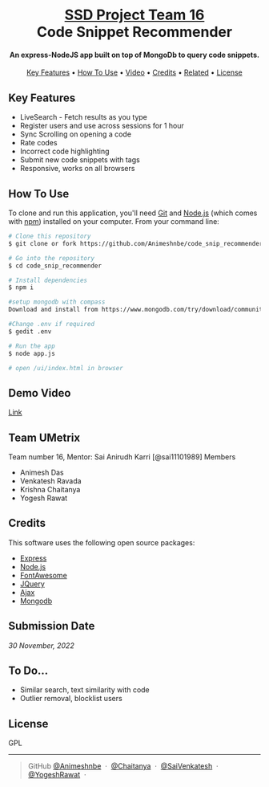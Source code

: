 
<h1 align="center">
  <br>
  <a href="https://github.com/Animeshnbe/code_snip_recommender">SSD Project Team 16</a>
  <br>
  Code Snippet Recommender
  <br>
</h1>

<h4 align="center">An express-NodeJS app built on top of MongoDb to query code snippets.</h4>

<p align="center">
  <a href="#key-features">Key Features</a> •
  <a href="#how-to-use">How To Use</a> •
  <a href="#demo-video">Video</a> •
  <a href="#credits">Credits</a> •
  <a href="#related">Related</a> •
  <a href="#license">License</a>
</p>

## Key Features

* LiveSearch - Fetch results as you type
* Register users and use across sessions for 1 hour
* Sync Scrolling on opening a code
* Rate codes 
* Incorrect code highlighting
* Submit new code snippets with tags
* Responsive, works on all browsers

## How To Use

To clone and run this application, you'll need [Git](https://git-scm.com) and [Node.js](https://nodejs.org/en/download/) (which comes with [npm](http://npmjs.com)) installed on your computer. From your command line:

```bash
# Clone this repository
$ git clone or fork https://github.com/Animeshnbe/code_snip_recommender

# Go into the repository
$ cd code_snip_recommender

# Install dependencies
$ npm i

#setup mongodb with compass
Download and install from https://www.mongodb.com/try/download/community

#Change .env if required
$ gedit .env

# Run the app
$ node app.js

# open /ui/index.html in browser
```
## Demo Video

<a href="https://drive.google.com/file/d/1VqfPf8rk0-yeJF2AN0wxCA5J8y7-Zn_-/view?usp=sharing">Link</a>

## Team UMetrix

Team number 16, Mentor: Sai Anirudh Karri [@sai11101989]
Members
- Animesh Das
- Venkatesh Ravada
- Krishna Chaitanya
- Yogesh Rawat

## Credits

This software uses the following open source packages:

- [Express](http://expressjs.com/)
- [Node.js](https://nodejs.org/)
- [FontAwesome](https://fontawesome.com/icons/)
- [JQuery](https://jquery.com/)
- [Ajax](https://developer.mozilla.org/en-US/docs/Web/Guide/AJAX)
- [Mongodb](https://www.mongodb.com/)

## Submission Date

_30 November, 2022_

## To Do...

- Similar search, text similarity with code
- Outlier removal, blocklist users

## License

GPL

---

> GitHub [@Animeshnbe](https://github.com/Animeshnbe) &nbsp;&middot;&nbsp;
[@Chaitanya](https://github.com/chaitanya-dama) &nbsp;&middot;&nbsp;
[@SaiVenkatesh](https://github.com/venkatesh2128) &nbsp;&middot;&nbsp;
[@YogeshRawat](https://github.com/yrawatyt) &nbsp;&middot;&nbsp;